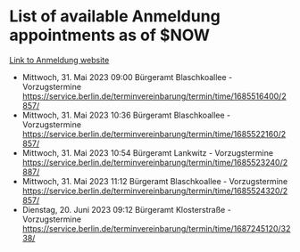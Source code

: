 # List of available Anmeldung appointments as of $NOW
[Link to Anmeldung website](https://service.berlin.de/terminvereinbarung/termin/tag.php?termin=1&anliegen[]=120686&dienstleisterlist=122210,122217,327316,122219,327312,122227,327314,122231,327346,122243,327348,122254,122252,329742,122260,329745,122262,329748,122271,327278,122273,327274,122277,327276,330436,122280,327294,122282,327290,122284,327292,122291,327270,122285,327266,122286,327264,122296,327268,150230,329760,122297,327286,122294,327284,122312,329763,122314,329775,122304,327330,122311,327334,122309,327332,317869,122281,327352,122279,329772,122283,122276,327324,122274,327326,122267,329766,122246,327318,122251,327320,122257,327322,122208,327298,122226,327300&herkunft=http%3A%2F%2Fservice.berlin.de%2Fdienstleistung%2F120686%2F)
- Mittwoch, 31. Mai 2023 09:00 Bürgeramt Blaschkoallee - Vorzugstermine https://service.berlin.de/terminvereinbarung/termin/time/1685516400/2857/
- Mittwoch, 31. Mai 2023 10:36 Bürgeramt Blaschkoallee - Vorzugstermine https://service.berlin.de/terminvereinbarung/termin/time/1685522160/2857/
- Mittwoch, 31. Mai 2023 10:54 Bürgeramt Lankwitz - Vorzugstermine https://service.berlin.de/terminvereinbarung/termin/time/1685523240/2887/
- Mittwoch, 31. Mai 2023 11:12 Bürgeramt Blaschkoallee - Vorzugstermine https://service.berlin.de/terminvereinbarung/termin/time/1685524320/2857/
- Dienstag, 20. Juni 2023 09:12 Bürgeramt Klosterstraße - Vorzugstermine https://service.berlin.de/terminvereinbarung/termin/time/1687245120/3238/

